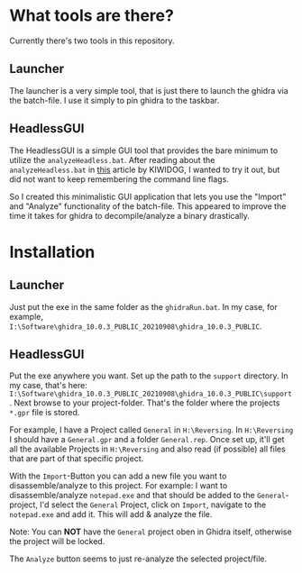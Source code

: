 # What tools are there?
Currently there's two tools in this repository.

## Launcher
The launcher is a very simple tool, that is just there to launch the ghidra via the batch-file.
I use it simply to pin ghidra to the taskbar.

## HeadlessGUI
The HeadlessGUI is a simple GUI tool that provides the bare minimum to utilize the `analyzeHeadless.bat`.
After reading about the `analyzeHeadless.bat` in [this](https://kiwidog.me/2021/07/analysis-of-large-binaries-and-games-in-ghidra-sre/) article by KIWIDOG, I wanted to try it out, but did not want to keep remembering the command line flags.

So I created this minimalistic GUI application that lets you use the "Import" and "Analyze" functionality of the batch-file.
This appeared to improve the time it takes for ghidra to decompile/analyze a binary drastically.

# Installation
## Launcher
Just put the exe in the same folder as the `ghidraRun.bat`.
In my case, for example, `I:\Software\ghidra_10.0.3_PUBLIC_20210908\ghidra_10.0.3_PUBLIC`.

## HeadlessGUI
Put the exe anywhere you want.
Set up the path to the `support` directory. In my case, that's here: `I:\Software\ghidra_10.0.3_PUBLIC_20210908\ghidra_10.0.3_PUBLIC\support`.
Next browse to your project-folder. That's the folder where the projects `*.gpr` file is stored.

For example, I have a Project called `General` in `H:\Reversing`. In `H:\Reversing` I should have a `General.gpr` and a folder `General.rep`.
Once set up, it'll get all the available Projects in `H:\Reversing` and also read (if possible) all files that are part of that specific project.

With the `Import`-Button you can add a new file you want to disassemble/analyze to this project.
For example: I want to disassemble/analyze `notepad.exe` and that should be added to the `General`-project, I'd select the `General` Project, click on `Import`, navigate to the `notepad.exe` and add it. This will add & analyze the file.

Note: You can **NOT** have the `General` project oben in Ghidra itself, otherwise the project will be locked.

The `Analyze` button seems to just re-analyze the selected project/file.
